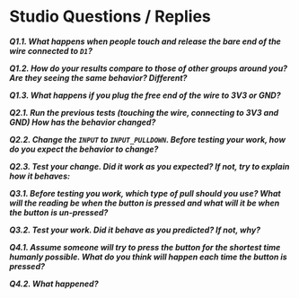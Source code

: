 # Studio Questions / Replies

***Q1.1. What happens when people touch and release the bare end of the wire connected to `D1`?***

***Q1.2. How do your results compare to those of other groups around you?  Are they seeing the same behavior?  Different?***

***Q1.3. What happens if you plug the free end of the wire to 3V3 or GND?***

***Q2.1. Run the previous tests (touching the wire, connecting to 3V3 and GND) How has the behavior changed?***

***Q2.2. Change the `INPUT` to `INPUT_PULLDOWN`.  Before testing your work, how do you expect the behavior to change?***  

***Q2.3. Test your change.  Did it work as you expected?  If not, try to explain how it behaves:***

***Q3.1. Before testing you work, which type of pull should you use?  What will the reading be when the button is pressed and what will it be when the button is un-pressed?***

***Q3.2. Test your work. Did it behave as you predicted?  If not, why?***

***Q4.1. Assume someone will try to press the button for the shortest time humanly possible.  What do you think will happen each time the button is pressed?***

***Q4.2. What happened?***
